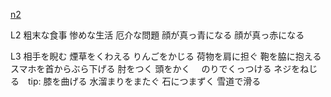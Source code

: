[n2](https://www.bilibili.com/video/BV1LT411h7d2/?p=2&spm_id_from=333.880.my_history.page.click&vd_source=33b96c3994802a805ac88fa8b96ceb04)

L2
粗末な食事 
惨めな生活 
厄介な問題
顔が真っ青になる
顔が真っ赤になる

L3
相手を睨む
煙草をくわえる
りんごをかじる
荷物を肩に担ぐ
鞄を脇に抱える
スマホを首からぶら下げる
肘をつく
頭をかく　
のりでくっつける
ネジをねじる　tip: 
膝を曲げる
水溜まりをまたぐ
石につまずく
雪道で滑る